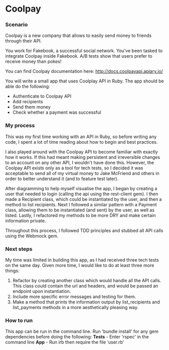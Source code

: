 # Coolpay

### Scenario
Coolpay is a new company that allows to easily send money to friends through their API.

You work for Fakebook, a successful social network. You’ve been tasked to integrate Coolpay inside Fakebook. A/B tests show that users prefer to receive money than pokes!

You can find Coolpay documentation here: http://docs.coolpayapi.apiary.io/

You will write a small app that uses Coolplay API in Ruby. The app should be able do the following:

- Authenticate to Coolpay API
- Add recipients
- Send them money
- Check whether a payment was successful

### My process
This was my first time working with an API in Ruby, so before writing any code, I spent a lot of time reading about how to begin and best practices.

I also played around with the Coolpay API to become familiar with exactly how it works. If this had meant making persistent and irreversible changes to an account on any other API, I wouldn't have done this. However, the Coolpay API exists only as a tool for tech tests, so I decided it was acceptable to send all of my virtual money to Jake McFriend and others in order to better understand it (and to feature test later).

After diagramming to help myself visualise the app, I began by creating a user that needed to login (calling the api using the rest-client gem). I then made a Recipient class, which could be instantiated by the user, and then a method to list recipients. Next I followed a similar pattern with a Payment class, allowing them to be instantiated (and sent) by the user, as well as listed. Lastly, I refactored my methods to be more DRY and make certain information private.

Throughout this process, I followed TDD principles and stubbed all API calls using the Webmock gem.

### Next steps
My time was limited in building this app, as I had received three tech tests on the same day. Given more time, I would like to do at least three more things:
1. Refactor by creating another class which would handle all the API calls. This class could contain the url and headers, and would be passed an endpoint upon instantiation.
2. Include more specific error messages and testing for them.
3. Make a method that prints the information output by list_recipients and list_payments methods in a more aesthetically pleasing way.

### How to run
This app can be run in the command line. Run 'bundle install' for any gem dependencies before doing the following:
**Tests** - Enter 'rspec' in the command line
**App** - Run irb then require the file ‘user.rb’
